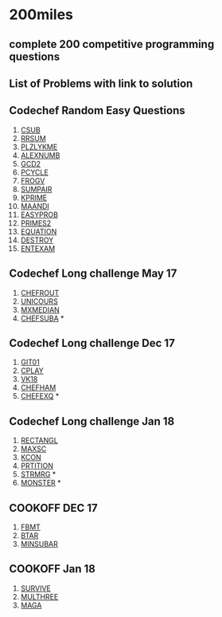# 200miles

## complete 200 competitive programming questions

## List of Problems with link to solution


## Codechef Random Easy Questions

1. [CSUB](https://www.codechef.com/status/CSUB,sombls)
2. [RRSUM](https://www.codechef.com/status/RRSUM,sombls)
3. [PLZLYKME](https://www.codechef.com/status/PLZLYKME,sombls)
4. [ALEXNUMB](https://www.codechef.com/status/ALEXNUMB,sombls)
5. [GCD2](https://www.codechef.com/status/GCD2,sombls)
6. [PCYCLE](https://www.codechef.com/status/PCYCLE,sombls)
7. [FROGV](https://www.codechef.com/status/FROGV,sombls)
8. [SUMPAIR](https://www.codechef.com/status/SUMPAIR,sombls)
9. [KPRIME](https://www.codechef.com/status/KPRIME,sombls)
10. [MAANDI](https://www.codechef.com/status/MAANDI,sombls)
11. [EASYPROB](https://www.codechef.com/status/EASYPROB,sombls)
12. [PRIMES2](https://www.codechef.com/status/PRIMES2,sombls)
13. [EQUATION](https://www.codechef.com/status/EQUATION,sombls)
14. [DESTROY](https://www.codechef.com/status/DESTROY,sombls)
15. [ENTEXAM](https://www.codechef.com/status/ENTEXAM,sombls)


## Codechef Long challenge May 17
1. [CHEFROUT](https://www.codechef.com/status/CHEFROUT,sombls)
2. [UNICOURS](https://www.codechef.com/status/UNICOURS,sombls)
3. [MXMEDIAN](https://www.codechef.com/status/MXMEDIAN,sombls)
4. [CHEFSUBA](https://www.codechef.com/status/CHEFSUBA,sombls) *

## Codechef Long challenge Dec 17
1. [GIT01](https://www.codechef.com/DEC17/status/GIT01,kdark884)
2. [CPLAY](https://www.codechef.com/DEC17/status/CPLAY,kdark884)
3. [VK18](https://www.codechef.com/DEC17/status/VK18,kdark884)
4. [CHEFHAM](https://www.codechef.com/DEC17/status/CHEFHAM,kdark884)
5. [CHEFEXQ](https://www.codechef.com/DEC17/status/CHEFEXQ,kdark884) *

## Codechef Long challenge Jan 18
1. [RECTANGL](https://www.codechef.com/JAN18/status/RECTANGL,kdark884)
2. [MAXSC](https://www.codechef.com/JAN18/status/MAXSC,kdark884)
3. [KCON](https://www.codechef.com/JAN18/status/KCON,kdark884)
4. [PRTITION](https://www.codechef.com/JAN18/status/PRTITION,kdark884)
5. [STRMRG](https://www.codechef.com/status/STRMRG,kdark884) *
6. [MONSTER](https://www.codechef.com/JAN18/status/MONSTER,kdark884) *


##  COOKOFF DEC 17
1. [FBMT](https://www.codechef.com/status/FBMT,kdark884)
2. [BTAR](https://www.codechef.com/status/BTAR,kdark884)
3. [MINSUBAR](https://www.codechef.com/status/MINSUBAR,kdark884)


##  COOKOFF Jan 18
1. [SURVIVE](https://www.codechef.com/status/SURVIVE,kdark884)
2. [MULTHREE](https://www.codechef.com/status/MULTHREE,kdark884)
3. [MAGA](https://www.codechef.com/status/MAGA,kdark884)


